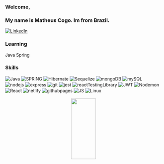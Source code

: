 ### Welcome,

### My name is Matheus Cogo. Im from Brazil.

[![LinkedIn](https://img.shields.io/badge/linkedin-%230077B5.svg?style=for-the-badge&logo=linkedin&logoColor=white)](https://www.linkedin.com/in/matheuscarvalhocogo/)

### Learning

<div>
  Java Spring
</div>

### Skills

<div style="display:inline_block">
  <img align="center" alt="Java" src="https://img.shields.io/badge/java-%23ED8B00.svg?style=for-the-badge&logo=openjdk&logoColor=white" />
  <img align="center" alt="SPRING" src="https://img.shields.io/badge/spring-%236DB33F.svg?style=for-the-badge&logo=spring&logoColor=white" />
  <img align="center" alt="Hibernate" src="https://img.shields.io/badge/Hibernate-59666C?style=for-the-badge&logo=Hibernate&logoColor=white" />
  <img align="center" alt="Sequelize" src="https://img.shields.io/badge/Sequelize-52B0E7?style=for-the-badge&logo=Sequelize&logoColor=white" />
  <img align="center" alt="mongoDB" src="https://img.shields.io/badge/MongoDB-%234ea94b.svg?style=for-the-badge&logo=mongodb&logoColor=white" />
  <img align="center" alt="mySQL" src="https://img.shields.io/badge/mysql-%2300f.svg?style=for-the-badge&logo=mysql&logoColor=white" />
  <img align="center" alt="nodejs" src="https://img.shields.io/badge/Node.js-43853D?style=for-the-badge&logo=node.js&logoColor=white" />
  <img align="center" alt="express" src="https://img.shields.io/badge/express.js-%23404d59.svg?style=for-the-badge&logo=express&logoColor=%2361DAFB" />
  <img align="center" alt="git" src="https://img.shields.io/badge/GIT-E44C30?style=for-the-badge&logo=git&logoColor=white" />

<img align="center" alt="jest" src="https://img.shields.io/badge/Jest-323330?style=for-the-badge&logo=Jest&logoColor=white" />
  <img align="center" alt="reactTestingLibrary" src="https://img.shields.io/badge/testing%20library-323330?style=for-the-badge&logo=testing-library&logoColor=red" />
  <img align="center" alt="JWT" src="https://img.shields.io/badge/JWT-black?style=for-the-badge&logo=JSON%20web%20tokens" />
  <img align="center" alt="Nodemon" src="https://img.shields.io/badge/NODEMON-%23323330.svg?style=for-the-badge&logo=nodemon&logoColor=%BBDEAD" />
  <img align="center" alt="React" src="https://img.shields.io/badge/react-%2320232a.svg?style=for-the-badge&logo=react&logoColor=%2361DAFB" />
  <img align="center" alt="netlify" src="https://img.shields.io/badge/netlify-%23000000.svg?style=for-the-badge&logo=netlify&logoColor=#00C7B7" />
  <img align="center" alt="githubpages" src="https://img.shields.io/badge/github%20pages-121013?style=for-the-badge&logo=github&logoColor=white" />
  <img align="center" alt="JS" src="https://img.shields.io/badge/javascript-%23323330.svg?style=for-the-badge&logo=javascript&logoColor=%23F7DF1E" />
  <img align="center" alt="Linux" src="https://img.shields.io/badge/Linux-FCC624?style=for-the-badge&logo=linux&logoColor=black" />

  <br>
<br>
<div align="center">
    <img width="40%" height="195px" src="https://github-readme-stats.vercel.app/api/top-langs/?username=matheuscogo&layout=compact&hide_border=true&title_color=000000&text_color=00BFFF&bg_color=#FFFFFF
" />
</div>
